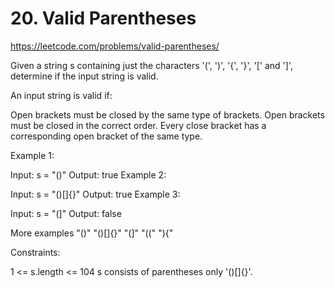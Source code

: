 # 20. Valid Parentheses

https://leetcode.com/problems/valid-parentheses/

Given a string s containing just the characters '(', ')', '{', '}', '[' and ']', 
determine if the input string is valid.

An input string is valid if:

Open brackets must be closed by the same type of brackets.
Open brackets must be closed in the correct order.
Every close bracket has a corresponding open bracket of the same type.
 

Example 1:

Input: s = "()"
Output: true
Example 2:

Input: s = "()[]{}"
Output: true
Example 3:

Input: s = "(]"
Output: false
 
More examples
"()"
"()[]{}"
"(]"
"(("
"){"

Constraints:

1 <= s.length <= 104
s consists of parentheses only '()[]{}'.